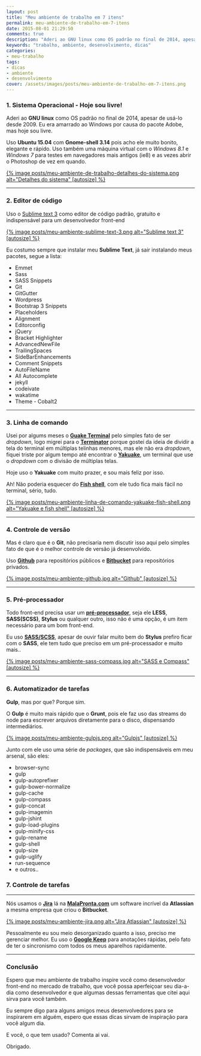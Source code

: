 ```yaml
---
layout: post
title: "Meu ambiente de trabalho em 7 itens"
permalink: meu-ambiente-de-trabalho-em-7-itens
date: 2015-08-01 21:29:50
comments: true
description: "Aderi ao GNU linux como OS padrão no final de 2014, apesar de usá-lo desde 2009."
keywords: "trabalho, ambiente, desenvolvimento, dicas"
categories:
- meu-trabalho
tags:
- dicas
- ambiente
- desenvolvimento
cover: /assets/images/posts/meu-ambiente-de-trabalho-em-7-itens.png
---
```


### 1. Sistema Operacional - Hoje sou livre!

Aderi ao **GNU linux** como OS padrão no final de 2014, apesar de usá-lo desde 2009.  Eu era amarrado ao Windows por causa do pacote Adobe, mas hoje sou livre.

Uso **Ubuntu 15.04** com **Gnome-shell 3.14** pois acho ele muito bonito, elegante e rápido. Uso também uma máquina virtual com o *Windows 8.1* e *Windows 7* para testes em navegadores mais antigos (ie8) e as vezes abrir o Photoshop de vez em quando.

<a href="{{ 'posts/meu-ambiente-de-trabalho-detalhes-do-sistema.png' | asset_path }}" class="swipebox" rel="gallery" title="{{ page.title }}">
  {% image posts/meu-ambiente-de-trabalho-detalhes-do-sistema.png alt="Detalhes do sistema" [autosize] %}
</a>

***

### 2. Editor de código

Uso o [Sublime text 3](http://www.sublimetext.com/3) como editor de código padrão, gratuito e indispensável para um desenvolvedor front-end

<a href="{{ 'posts/meu-ambiente-sublime-text-3.png' | asset_path }}" class="swipebox" rel="gallery" title="{{ page.title }}">
  {% image posts/meu-ambiente-sublime-text-3.png alt="Sublime text 3" [autosize] %}
</a>

Eu costumo sempre que instalar meu **Sublime Text**, já sair instalando meus pacotes, segue a lista:

  - Emmet
  - Sass
  - SASS Snippets
  - Git
  - GitGutter
  - Wordpress
  - Bootstrap 3 Snippets
  - Placeholders
  - Alignment
  - Editorconfig
  - jQuery
  - Bracket Highlighter
  - AdvancedNewFile
  - TrailingSpaces
  - SideBarEnhancements
  - Comment Snippets
  - AutoFileName
  - All Autocomplete
  - jekyll
  - codeivate
  - wakatime
  - Theme - Cobalt2

***

### 3. Linha de comando

Usei por algums meses o **[Guake Terminal](http://guake.org/)** pelo simples fato de ser *dropdown*, logo migrei para o **[Terminator](http://gnometerminator.blogspot.com.br/p/introduction.html)** porque gostei da ideia de dividir a tela do terminal em múltiplas telinhas menores, mas ele não era *dropdown*, fiquei triste por algum tempo até encontrar o **[Yakuake](http://kde-apps.org/content/show.php?content=29153)**, um terminal que use o *dropdown* com o divisão de múltiplas telas.

Hoje uso o **Yakuake** com muito prazer, e sou mais feliz por isso.

Ah! Não poderia esquecer do **[Fish shell](http://fishshell.com/)**, com ele tudo fica mais fácil no terminal, sério, tudo.

<a href="{{ 'posts/meu-ambiente-linha-de-comando-yakuake-fish-shell.png' | asset_path }}" class="swipebox" rel="gallery" title="{{ page.title }}">
  {% image posts/meu-ambiente-linha-de-comando-yakuake-fish-shell.png alt="Yakuake e fish shell" [autosize] %}
</a>

***

### 4. Controle de versão

Mas é claro que é o **Git**, não precisaria nem discutir isso aqui pelo simples fato de que é o melhor controle de versão já desenvolvido.

Uso **[Github](http://github.com/nandomoreirame)** para repositórios públicos e **[Bitbucket](https://bitbucket.org/)** para repositórios privados.

<a href="{{ 'posts/meu-ambiente-github.jpg' | asset_path }}" class="swipebox" rel="gallery" title="{{ page.title }}">
  {% image posts/meu-ambiente-github.jpg alt="Github" [autosize] %}
</a>

***

### 5. Pré-processador

Todo front-end precisa usar um **[pré-processador](https://goo.gl/G79yVN)**, seja ele **LESS**, **SASS(SCSS)**, **Stylus** ou qualquer outro, isso não é uma opção, é um item necessário para um bom front-end.

Eu uso **[SASS/SCSS](http://sass-lang.com/)**, apesar de ouvir falar muito bem do **Stylus** prefiro ficar com o **SASS**, ele tem tudo que preciso em um pré-processador e muito mais..

<a href="{{ 'posts/meu-ambiente-sass-compass.jpg' | asset_path }}" class="swipebox" rel="gallery" title="{{ page.title }}">
  {% image posts/meu-ambiente-sass-compass.jpg alt="SASS e Compass" [autosize] %}
</a>

***

### 6. Automatizador de tarefas

**Gulp**, mas por que? Porque sim.

O **Gulp** é muito mais rápido que o **Grunt**, pois ele faz uso das streams do node para escrever arquivos diretamente para o disco, dispensando intermediários.

<a href="{{ 'posts/meu-ambiente-gulpjs.png' | asset_path }}" class="swipebox" rel="gallery" title="{{ page.title }}">
  {% image posts/meu-ambiente-gulpjs.png alt="Gulpjs" [autosize] %}
</a>

Junto com ele uso uma série de *packages*, que são indispensáveis em meu arsenal, são eles:

  - browser-sync
  - gulp
  - gulp-autoprefixer
  - gulp-bower-normalize
  - gulp-cache
  - gulp-compass
  - gulp-concat
  - gulp-imagemin
  - gulp-jshint
  - gulp-load-plugins
  - gulp-minify-css
  - gulp-rename
  - gulp-shell
  - gulp-size
  - gulp-uglify
  - run-sequence
  - e outros..

### 7. Controle de tarefas

***

Nós usamos o **[Jira](https://www.atlassian.com/software/jira)** lá na **[MalaPronta.com](http://www.malapronta.com.br)** um software incrível da **Atlassian** a mesma empresa que criou o **Bitbucket**.

<a href="{{ 'posts/meu-ambiente-jira.png' | asset_path }}" class="swipebox" rel="gallery" title="{{ page.title }}">
  {% image posts/meu-ambiente-jira.png alt="Jira Atlassian" [autosize] %}
</a>

Pessoalmente eu sou meio desorganizado quanto a isso, preciso me gerenciar melhor. Eu uso o **[Google Keep](https://keep.google.com/)** para anotações rápidas, pelo fato de ter o sincronismo com todos os meus aparelhos rapidamente.

***

### Conclusão

Espero que meu ambiente de trabalho inspire você como desenvolvedor front-end no mercado de trabalho, que vocẽ possa aperfeiçoar seu dia-a-dia como desenvolvedor e que algumas dessas ferramentas que citei aqui sirva para você também.

Eu sempre digo para alguns amigos meus desenvolvedores para se inspirarem em alguém, espero que essas dicas sirvam de inspiração para você algum dia.

E você, o que tem usado? Comenta ai vai.

Obrigado.
